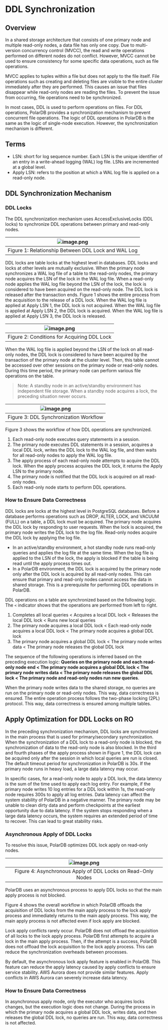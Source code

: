 # DDL Synchronization

## Overview

In a shared storage architecture that consists of one primary node and multiple read-only nodes, a data file has only one copy. Due to multi-version concurrency control (MVCC), the read and write operations performed on different nodes do not conflict. However, MVCC cannot be used to ensure consistency for some specific data operations, such as file operations.

MVCC applies to tuples within a file but does not apply to the file itself. File operations such as creating and deleting files are visible to the entire cluster immediately after they are performed. This causes an issue that files disappear while read-only nodes are reading the files. To prevent the issue from occurring, file operations need to be synchronized.

In most cases, DDL is used to perform operations on files. For DDL operations, PolarDB provides a synchronization mechanism to prevent concurrent file operations. The logic of DDL operations in PolarDB is the same as the logic of single-node execution. However, the synchronization mechanism is different.

## Terms

- LSN: short for log sequence number. Each LSN is the unique identifier of an entry in a write-ahead logging (WAL) log file. LSNs are incremented at a global level.
- Apply LSN: refers to the position at which a WAL log file is applied on a read-only node.

## DDL Synchronization Mechanism

### DDL Locks

The DDL synchronization mechanism uses AccessExclusiveLocks (DDL locks) to synchronize DDL operations between primary and read-only nodes.

| ![image.png](pic/45_DDL_1.png) |
| :--: |
| Figure 1: Relationship Between DDL Lock and WAL Log |

DDL locks are table locks at the highest level in databases. DDL locks and locks at other levels are mutually exclusive. When the primary node synchronizes a WAL log file of a table to the read-only nodes, the primary node acquires the LSN of the lock in the WAL log file. When a read-only node applies the WAL log file beyond the LSN of the lock, the lock is considered to have been acquired on the read-only node. The DDL lock is released after the transaction ends. Figure 1 shows the entire process from the acquisition to the release of a DDL lock. When the WAL log file is applied at Apply LSN 1, the DDL lock is not acquired. When the WAL log file is applied at Apply LSN 2, the DDL lock is acquired. When the WAL log file is applied at Apply LSN 3, the DDL lock is released.

| ![image.png](pic/46_DDL_2.png) |
| :--: |
| Figure 2: Conditions for Acquiring DDL Lock |

When the WAL log file is applied beyond the LSN of the lock on all read-only nodes, the DDL lock is considered to have been acquired by the transaction of the primary node at the cluster level. Then, this table cannot be accessed over other sessions on the primary node or read-only nodes. During this time period, the primary node can perform various file operations on the table.

> Note: A standby node in an active/standby environment has independent file storage. When a standby node acquires a lock, the preceding situation never occurs.

| ![image.png](pic/47_DDL_3.png) |
| :--: |
| Figure 3: DDL Synchronization Workflow |

Figure 3 shows the workflow of how DDL operations are synchronized.

1. Each read-only node executes query statements in a session.
1. The primary node executes DDL statements in a session, acquires a local DDL lock, writes the DDL lock to the WAL log file, and then waits for all read-only nodes to apply the WAL log file.
1. The apply process of each read-only node attempts to acquire the DDL lock. When the apply process acquires the DDL lock, it returns the Apply LSN to the primary node.
1. The primary node is notified that the DDL lock is acquired on all read-only nodes.
1. Each read-only node starts to perform DDL operations.

### How to Ensure Data Correctness

DDL locks are locks at the highest level in PostgreSQL databases. Before a database performs operations such as DROP, ALTER, LOCK, and VACUUM (FULL) on a table, a DDL lock must be acquired. The primary node acquires the DDL lock by responding to user requests. When the lock is acquired, the primary node writes the DDL lock to the log file. Read-only nodes acquire the DDL lock by applying the log file.

- In an active/standby environment, a hot standby node runs read-only queries and applies the log file at the same time. When the log file is applied to the LSN of the lock, the apply is blocked if the table is being read until the apply process times out. 
- In a PolarDB environment, the DDL lock is acquired by the primary node only after the DDL lock is acquired by all read-only nodes. This can ensure that primary and read-only nodes cannot access the data in shared storage. This is a prerequisite for performing DDL operations in PolarDB.

DDL operations on a table are synchronized based on the following logic. The `<` indicator shows that the operations are performed from left to right.

1. Completes all local queries < Acquires a local DDL lock < Releases the local DDL lock < Runs new local queries
1. The primary node acquires a local DDL lock < Each read-only node acquires a local DDL lock < The primary node acquires a global DDL lock
1. The primary node acquires a global DDL lock < The primary node writes data < The primary node releases the global DDL lock

The sequence of the following operations is inferred based on the preceding execution logic: **Queries on the primary node and each read-only node end < The primary node acquires a global DDL lock < The primary node writes data < The primary node releases the global DDL lock < The primary node and read-only nodes run new queries**.

When the primary node writes data to the shared storage, no queries are run on the primary node or read-only nodes. This way, data correctness is ensured. The entire operation process follows the two-phase locking (2PL) protocol. This way, data correctness is ensured among multiple tables.

## Apply Optimization for DDL Locks on RO

In the preceding synchronization mechanism, DDL locks are synchronized in the main process that is used for primary/secondary synchronization. When the synchronization of a DDL lock to a read-only node is blocked, the synchronization of data to the read-only node is also blocked. In the third and fourth phases of the apply process shown in Figure 1, the DDL lock can be acquired only after the session in which local queries are run is closed. The default timeout period for synchronization in PolarDB is 30s. If the primary node runs in heavy load, a large data latency may occur.

In specific cases, for a read-only node to apply a DDL lock, the data latency is the sum of the time used to apply each log entry. For example, if the primary node writes 10 log entries for a DDL lock within 1s, the read-only node requires 300s to apply all log entries. Data latency can affect the system stability of PolarDB in a negative manner. The primary node may be unable to clean dirty data and perform checkpoints at the earliest opportunity due to data latency. If the system stops responding when a large data latency occurs, the system requires an extended period of time to recover. This can lead to great stability risks.

### Asynchronous Apply of DDL Locks

To resolve this issue, PolarDB optimizes DDL lock apply on read-only nodes.

| ![image.png](pic/48_DDL_4.png) |
| :--: | 
| Figure 4: Asynchronous Apply of DDL Locks on Read-Only Nodes |

PolarDB uses an asynchronous process to apply DDL locks so that the main apply process is not blocked.

Figure 4 shows the overall workflow in which PolarDB offloads the acquisition of DDL locks from the main apply process to the lock apply process and immediately returns to the main apply process. This way, the main apply process is not affected even if lock apply are blocked.

Lock apply conflicts rarely occur. PolarDB does not offload the acquisition of all locks to the lock apply process. PolarDB first attempts to acquire a lock in the main apply process. Then, if the attempt is a success, PolarDB does not offload the lock acquisition to the lock apply process. This can reduce the synchronization overheads between processes.

By default, the asynchronous lock apply feature is enabled in PolarDB. This feature can reduce the apply latency caused by apply conflicts to ensure service stability. AWS Aurora does not provide similar features. Apply conflicts in AWS Aurora can severely increase data latency.

### How to Ensure Data Correctness

In asynchronous apply mode, only the executor who acquires locks changes, but the execution logic does not change. During the process in which the primary node acquires a global DDL lock, writes data, and then releases the global DDL lock, no queries are run. This way, data correctness is not affected.

